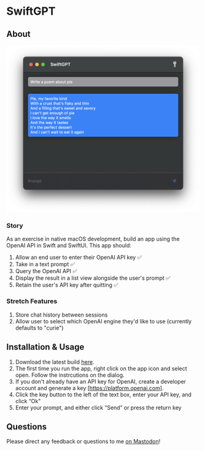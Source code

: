 #  SwiftGPT

## About

![](./screenshot.png)

### Story

As an exercise in native macOS development, build an app using the OpenAI API in Swift and SwiftUI. This app should:

1. Allow an end user to enter their OpenAI API key ✅
2. Take in a text prompt ✅
3. Query the OpenAI API ✅
4. Display the result in a list view alongside the user's prompt ✅
5. Retain the user's API key after quitting ✅

### Stretch Features

1. Store chat history between sessions
2. Allow user to select which OpenAI engine they'd like to use (currently defaults to "curie")

## Installation & Usage

1. Download the latest build [here](https://github.com/ghall89/swiftgpt/releases).
2. The first time you run the app, right click on the app icon and select open. Follow the instrcutions on the dialog.
3. If you don't already have an API key for OpenAI, create a developer account and generate a key [https://platform.openai.com].
4. Click the key button to the left of the text box, enter your API key, and click “Ok"
5. Enter your prompt, and either click “Send” or press the return key

## Questions

Please direct any feedback or questions to me [on Mastodon](https://home.social/@ghalldev)!
